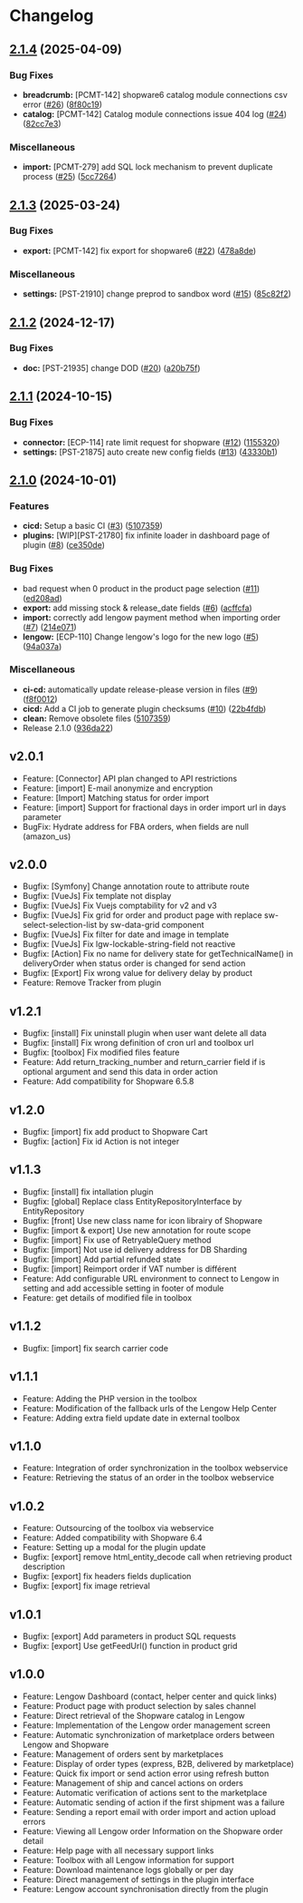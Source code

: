 # Changelog

## [2.1.4](https://github.com/lengow/plugin-shopware6/compare/v2.1.3...v2.1.4) (2025-04-09)


### Bug Fixes

* **breadcrumb:** [PCMT-142] shopware6 catalog module connections csv error ([#26](https://github.com/lengow/plugin-shopware6/issues/26)) ([8f80c19](https://github.com/lengow/plugin-shopware6/commit/8f80c19b11b991da47b9feec135aa5e7a3880092))
* **catalog:** [PCMT-142] Catalog module connections issue 404 log ([#24](https://github.com/lengow/plugin-shopware6/issues/24)) ([82cc7e3](https://github.com/lengow/plugin-shopware6/commit/82cc7e383faf5d3fc1853e4d157b3aed431285e2))


### Miscellaneous

* **import:** [PCMT-279] add SQL lock mechanism to prevent duplicate process ([#25](https://github.com/lengow/plugin-shopware6/issues/25)) ([5cc7264](https://github.com/lengow/plugin-shopware6/commit/5cc72641a299e888f99ffbd9c6abadda4ece1f57))

## [2.1.3](https://github.com/lengow/plugin-shopware6/compare/v2.1.2...v2.1.3) (2025-03-24)


### Bug Fixes

* **export:** [PCMT-142] fix export for shopware6 ([#22](https://github.com/lengow/plugin-shopware6/issues/22)) ([478a8de](https://github.com/lengow/plugin-shopware6/commit/478a8debbe700250cdc2889e15c401dd3fe8f2b2))


### Miscellaneous

* **settings:** [PST-21910] change preprod to sandbox word ([#15](https://github.com/lengow/plugin-shopware6/issues/15)) ([85c82f2](https://github.com/lengow/plugin-shopware6/commit/85c82f2babc0b8a3a956d6e3a28ad2351789229c))

## [2.1.2](https://github.com/lengow/plugin-shopware6/compare/v2.1.1...v2.1.2) (2024-12-17)


### Bug Fixes

* **doc:** [PST-21935] change DOD ([#20](https://github.com/lengow/plugin-shopware6/issues/20)) ([a20b75f](https://github.com/lengow/plugin-shopware6/commit/a20b75ff9aaf0c3de1d2c6824a1cfbca5f645fd8))

## [2.1.1](https://github.com/lengow/plugin-shopware6/compare/v2.1.0...v2.1.1) (2024-10-15)


### Bug Fixes

* **connector:** [ECP-114] rate limit request for shopware ([#12](https://github.com/lengow/plugin-shopware6/issues/12)) ([1155320](https://github.com/lengow/plugin-shopware6/commit/1155320d4b2e5f2e84146f69f3092571a845cd16))
* **settings:** [PST-21875] auto create new config fields ([#13](https://github.com/lengow/plugin-shopware6/issues/13)) ([43330b1](https://github.com/lengow/plugin-shopware6/commit/43330b13f9c4ab63d386025ae95491d13da1b9b6))

## [2.1.0](https://github.com/lengow/plugin-shopware6/compare/v1.1.0...v2.1.0) (2024-10-01)


### Features

* **cicd:** Setup a basic CI ([#3](https://github.com/lengow/plugin-shopware6/issues/3)) ([5107359](https://github.com/lengow/plugin-shopware6/commit/51073593178a91554e4cbd0ae2752ab447f10a0a))
* **plugins:** [WIP][PST-21780] fix infinite loader in dashboard page of plugin ([#8](https://github.com/lengow/plugin-shopware6/issues/8)) ([ce350de](https://github.com/lengow/plugin-shopware6/commit/ce350de3dfd9692b651bb359e78d513e1d4c6c77))


### Bug Fixes

* bad request when 0 product in the product page selection ([#11](https://github.com/lengow/plugin-shopware6/issues/11)) ([ed208ad](https://github.com/lengow/plugin-shopware6/commit/ed208ada72db592e2999d911b97db1b3fe1a3941))
* **export:** add missing stock & release_date fields ([#6](https://github.com/lengow/plugin-shopware6/issues/6)) ([acffcfa](https://github.com/lengow/plugin-shopware6/commit/acffcfa22b1ce556e84cf5cebf4f3271d4c6777a))
* **import:** correctly add lengow payment method when importing order ([#7](https://github.com/lengow/plugin-shopware6/issues/7)) ([214e071](https://github.com/lengow/plugin-shopware6/commit/214e071ba46fc75421e9132183964a33dff82fd8))
* **lengow:** [ECP-110] Change lengow's logo for the new logo ([#5](https://github.com/lengow/plugin-shopware6/issues/5)) ([94a037a](https://github.com/lengow/plugin-shopware6/commit/94a037a128b3586f343fc0b065513ed6263681b9))


### Miscellaneous

* **ci-cd:** automatically update release-please version in files ([#9](https://github.com/lengow/plugin-shopware6/issues/9)) ([f8f0012](https://github.com/lengow/plugin-shopware6/commit/f8f0012343c8e786f9ce2f407a06fc41b606bc4c))
* **cicd:** Add a CI job to generate plugin checksums ([#10](https://github.com/lengow/plugin-shopware6/issues/10)) ([22b4fdb](https://github.com/lengow/plugin-shopware6/commit/22b4fdb9bc0a31efda676b1d43081c92662bd337))
* **clean:** Remove obsolete files ([5107359](https://github.com/lengow/plugin-shopware6/commit/51073593178a91554e4cbd0ae2752ab447f10a0a))
* Release 2.1.0 ([936da22](https://github.com/lengow/plugin-shopware6/commit/936da22e77b1acf0d1005edf99aeadc5dc640c32))

## v2.0.1
 - Feature: [Connector] API plan changed to API restrictions
 - Feature: [import] E-mail anonymize and encryption
 - Feature: [Import] Matching status for order import
 - Feature: [import] Support for fractional days in order import url in days parameter
 - BugFix: Hydrate address for FBA orders, when fields are null (amazon_us)

## v2.0.0
- Bugfix: [Symfony] Change annotation route to attribute route
- Bugfix: [VueJs] Fix template not display
- Bugfix: [VueJs] Fix Vuejs comptability for v2 and v3
- Bugfix: [VueJs] Fix grid for order and product page with replace sw-select-selection-list by sw-data-grid component
- Bugfix: [VueJs] Fix filter for date and image in template
- Bugfix: [VueJs] Fix lgw-lockable-string-field not reactive
- Bugfix: [Action] Fix no name for delivery state for getTechnicalName() in deliveryOrder when status order is changed for send action
- Bugfix: [Export] Fix wrong value for delivery delay by product
- Feature: Remove Tracker from plugin

## v1.2.1
- Bugfix: [install] Fix uninstall plugin when user want delete all data
- Bugfix: [install] Fix wrong definition of cron url and toolbox url
- Bugfix: [toolbox] Fix modified files feature
- Feature: Add return_tracking_number and return_carrier field if is optional argument and send this data in order action
- Feature: Add compatibility for Shopware 6.5.8

## v1.2.0
- Bugfix: [import] fix add product to Shopware Cart
- Bugfix: [action] Fix id Action is not integer

## v1.1.3
- Bugfix: [install] fix intallation plugin
- Bugfix: [global] Replace class EntityRepositoryInterface by EntityRepository
- Bugfix: [front] Use new class name for icon librairy of Shopware
- Bugfix: [import & export] Use new annotation for route scope
- Bugfix: [import] Fix use of RetryableQuery method
- Bugfix: [import] Not use id delivery address for DB Sharding
- Bugfix: [import] Add partial refunded state
- Bugfix: [import] Reimport order if VAT number is différent
- Feature: Add configurable URL environment to connect to Lengow in setting and add accessible setting in footer of module
- Feature: get details of modified file in toolbox

## v1.1.2
- Bugfix: [import] fix search carrier code

## v1.1.1
- Feature: Adding the PHP version in the toolbox
- Feature: Modification of the fallback urls of the Lengow Help Center
- Feature: Adding extra field update date in external toolbox

## v1.1.0
- Feature: Integration of order synchronization in the toolbox webservice
- Feature: Retrieving the status of an order in the toolbox webservice

## v1.0.2
- Feature: Outsourcing of the toolbox via webservice
- Feature: Added compatibility with Shopware 6.4
- Feature: Setting up a modal for the plugin update
- Bugfix: [export] remove html_entity_decode call when retrieving product description
- Bugfix: [export] fix headers fields duplication
- Bugfix: [export] fix image retrieval

## v1.0.1
- Bugfix: [export] Add parameters in product SQL requests
- Bugfix: [export] Use getFeedUrl() function in product grid

## v1.0.0
- Feature: Lengow Dashboard (contact, helper center and quick links)
- Feature: Product page with product selection by sales channel
- Feature: Direct retrieval of the Shopware catalog in Lengow
- Feature: Implementation of the Lengow order management screen
- Feature: Automatic synchronization of marketplace orders between Lengow and Shopware
- Feature: Management of orders sent by marketplaces
- Feature: Display of order types (express, B2B, delivered by marketplace)
- Feature: Quick fix import or send action error using refresh button
- Feature: Management of ship and cancel actions on orders
- Feature: Automatic verification of actions sent to the marketplace
- Feature: Automatic sending of action if the first shipment was a failure
- Feature: Sending a report email with order import and action upload errors
- Feature: Viewing all Lengow order Information on the Shopware order detail
- Feature: Help page with all necessary support links
- Feature: Toolbox with all Lengow information for support
- Feature: Download maintenance logs globally or per day
- Feature: Direct management of settings in the plugin interface
- Feature: Lengow account synchronisation directly from the plugin
